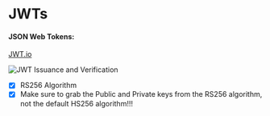 # JWTs

#### JSON Web Tokens:

[JWT.io](https://jwt.io/)

![JWT Issuance and Verification](../assets/img/JWT-issuance-and-verification.png)

- [x] RS256 Algorithm
- [x] Make sure to grab the Public and Private keys from the RS256 algorithm, not the default HS256 algorithm!!!